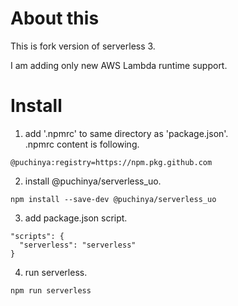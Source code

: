 
# About this

This is fork version of serverless 3.

I am adding only new AWS Lambda runtime support.

# Install
1. add '.npmrc' to same directory as 'package.json'.  
  .npmrc content is following.
```
@puchinya:registry=https://npm.pkg.github.com
```
2. install @puchinya/serverless_uo.
```
npm install --save-dev @puchinya/serverless_uo
```
3. add package.json script.
```
"scripts": {
  "serverless": "serverless"
}
```
4. run serverless.
```
npm run serverless
```

